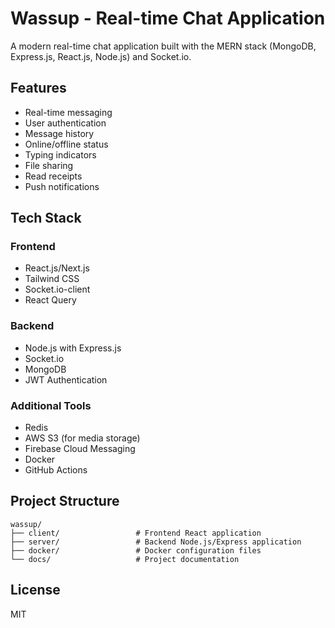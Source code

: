 # Wassup - Real-time Chat Application

A modern real-time chat application built with the MERN stack (MongoDB, Express.js, React.js, Node.js) and Socket.io.

## Features

- Real-time messaging
- User authentication
- Message history
- Online/offline status
- Typing indicators
- File sharing
- Read receipts
- Push notifications

## Tech Stack

### Frontend

- React.js/Next.js
- Tailwind CSS
- Socket.io-client
- React Query

### Backend

- Node.js with Express.js
- Socket.io
- MongoDB
- JWT Authentication

### Additional Tools

- Redis
- AWS S3 (for media storage)
- Firebase Cloud Messaging
- Docker
- GitHub Actions

## Project Structure

```
wassup/
├── client/                 # Frontend React application
├── server/                 # Backend Node.js/Express application
├── docker/                 # Docker configuration files
└── docs/                   # Project documentation
```

## License

MIT
